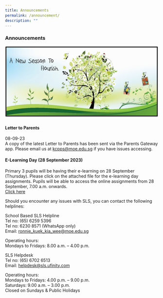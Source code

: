 ```yaml
---
title: Announcements
permalink: /announcement/
description: ""
---
```

### Announcements

![](/images/A%20new%20season%20to%20flourish%20banner.png)

#### Letter to Parents		 
08-09-23<br>
A copy of the latest Letter to Parents has been sent via the Parents Gateway app. Please email us at [kcpps@moe.edu.sg](mailto:kcpps@moe.edu.sg) if you have issues accessing.

#### E-Learning Day (28 September 2023)

Primary 3 pupils will be having their e-learning on 28 September (Thursday). Please click on the attached file for the e-learning day assignments. Pupils will be able to access the online assignments from 28 September, 7.00 a.m. onwards.<br>
[Click here](/files/p3%20e-learning%2028sep2023.pdf)

Should you encounter any issues with SLS, you can contact the following helplines:

School Based SLS Helpline<br>
Tel no: (65) 6259 5396<br>
Tel no: 6230 8571 (WhatsApp only)<br>
Email: ronnie_kuek_kia_wee@moe.edu.sg

Operating hours:<br>
Mondays to Fridays: 8.00 a.m. – 4.00 p.m.

SLS Helpdesk<br>
Tel no: (65) 6702 6513<br>
Email: helpdesk@sls.ufinity.com

Operating hours: <br>
Mondays to Fridays: 4.00 p.m. – 9.00 p.m.<br>
Saturdays: 9.00 a.m. – 3.00 p.m.<br>
Closed on Sundays &amp; Public Holidays